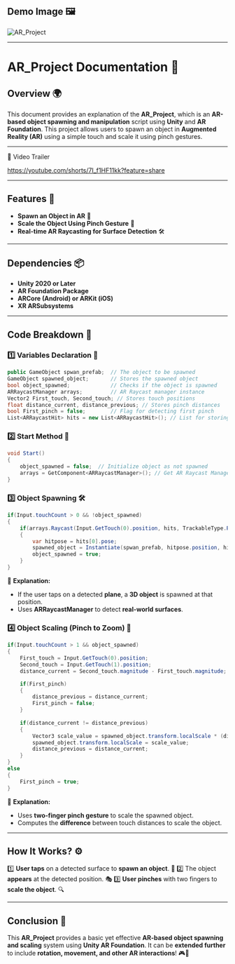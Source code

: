 ## Demo Image 🖼️
![AR_Project](https://github.com/Asbaq/AR_Project/assets/sample-image.png)

---

# AR_Project Documentation 📄

## Overview 🌍
This document provides an explanation of the **AR_Project**, which is an **AR-based object spawning and manipulation** script using **Unity** and **AR Foundation**. This project allows users to spawn an object in **Augmented Reality (AR)** using a simple touch and scale it using pinch gestures.

---

🔗 Video Trailer

https://youtube.com/shorts/7I_f1HF11kk?feature=share

---

## Features 🚀
- **Spawn an Object in AR** 🎯
- **Scale the Object Using Pinch Gesture** 📏
- **Real-time AR Raycasting for Surface Detection** 🛠️

---

## Dependencies 📦
- **Unity 2020 or Later**
- **AR Foundation Package**
- **ARCore (Android) or ARKit (iOS)**
- **XR ARSubsystems**

---

## Code Breakdown 🧩

### 1️⃣ Variables Declaration 📌
```csharp
public GameObject spwan_prefab;  // The object to be spawned
GameObject spawned_object;       // Stores the spawned object
bool object_spawned;             // Checks if the object is spawned
ARRaycastManager arrays;         // AR Raycast manager instance
Vector2 First_touch, Second_touch; // Stores touch positions
float distance_current, distance_previous; // Stores pinch distances
bool First_pinch = false;        // Flag for detecting first pinch
List<ARRaycastHit> hits = new List<ARRaycastHit>(); // List for storing AR raycast results
```

### 2️⃣ Start Method 🚦
```csharp
void Start()
{
    object_spawned = false;  // Initialize object as not spawned
    arrays = GetComponent<ARRaycastManager>(); // Get AR Raycast Manager component
}
```

### 3️⃣ Object Spawning 🛠️
```csharp
if(Input.touchCount > 0 && !object_spawned)
{
    if(arrays.Raycast(Input.GetTouch(0).position, hits, TrackableType.PlaneWithinPolygon))
    {
        var hitpose = hits[0].pose;
        spawned_object = Instantiate(spwan_prefab, hitpose.position, hitpose.rotation);
        object_spawned = true;
    }
}
```
📌 **Explanation:**
- If the user taps on a detected **plane**, a **3D object** is spawned at that position.
- Uses **ARRaycastManager** to detect **real-world surfaces**.

### 4️⃣ Object Scaling (Pinch to Zoom) 🤏
```csharp
if(Input.touchCount > 1 && object_spawned)
{
    First_touch = Input.GetTouch(0).position;
    Second_touch = Input.GetTouch(1).position;
    distance_current = Second_touch.magnitude - First_touch.magnitude;

    if(First_pinch)
    {
        distance_previous = distance_current;
        First_pinch = false;
    }
    
    if(distance_current != distance_previous)
    {
        Vector3 scale_value = spawned_object.transform.localScale * (distance_current / distance_previous);
        spawned_object.transform.localScale = scale_value;
        distance_previous = distance_current;
    }
}
else
{
    First_pinch = true;
}
```
📌 **Explanation:**
- Uses **two-finger pinch gesture** to scale the spawned object.
- Computes the **difference** between touch distances to scale the object.

---

## How It Works? ⚙️
1️⃣ **User taps** on a detected surface to **spawn an object**. 📌
2️⃣ The object **appears** at the detected position. 🎭
3️⃣ **User pinches** with two fingers to **scale the object**. 🔍

---

## Conclusion 🏁
This **AR_Project** provides a basic yet effective **AR-based object spawning and scaling** system using **Unity AR Foundation**. It can be **extended further** to include **rotation, movement, and other AR interactions**! 🎮🚀
